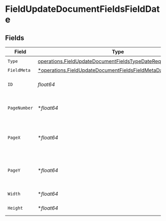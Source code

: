 # FieldUpdateDocumentFieldsFieldDate


## Fields

| Field                                                                                                                                         | Type                                                                                                                                          | Required                                                                                                                                      | Description                                                                                                                                   |
| --------------------------------------------------------------------------------------------------------------------------------------------- | --------------------------------------------------------------------------------------------------------------------------------------------- | --------------------------------------------------------------------------------------------------------------------------------------------- | --------------------------------------------------------------------------------------------------------------------------------------------- |
| `Type`                                                                                                                                        | [operations.FieldUpdateDocumentFieldsTypeDateRequestBody1](../../models/operations/fieldupdatedocumentfieldstypedaterequestbody1.md)          | :heavy_check_mark:                                                                                                                            | N/A                                                                                                                                           |
| `FieldMeta`                                                                                                                                   | [*operations.FieldUpdateDocumentFieldsFieldMetaDateRequestBody](../../models/operations/fieldupdatedocumentfieldsfieldmetadaterequestbody.md) | :heavy_minus_sign:                                                                                                                            | N/A                                                                                                                                           |
| `ID`                                                                                                                                          | *float64*                                                                                                                                     | :heavy_check_mark:                                                                                                                            | The ID of the field to update.                                                                                                                |
| `PageNumber`                                                                                                                                  | **float64*                                                                                                                                    | :heavy_minus_sign:                                                                                                                            | The page number the field will be on.                                                                                                         |
| `PageX`                                                                                                                                       | **float64*                                                                                                                                    | :heavy_minus_sign:                                                                                                                            | The X coordinate of where the field will be placed.                                                                                           |
| `PageY`                                                                                                                                       | **float64*                                                                                                                                    | :heavy_minus_sign:                                                                                                                            | The Y coordinate of where the field will be placed.                                                                                           |
| `Width`                                                                                                                                       | **float64*                                                                                                                                    | :heavy_minus_sign:                                                                                                                            | The width of the field.                                                                                                                       |
| `Height`                                                                                                                                      | **float64*                                                                                                                                    | :heavy_minus_sign:                                                                                                                            | The height of the field.                                                                                                                      |